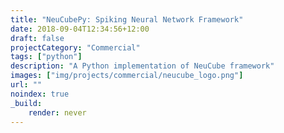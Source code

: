```yaml
---
title: "NeuCubePy: Spiking Neural Network Framework"
date: 2018-09-04T12:34:56+12:00
draft: false
projectCategory: "Commercial"
tags: ["python"]
description: "A Python implementation of NeuCube framework"
images: ["img/projects/commercial/neucube_logo.png"]
url: ""
noindex: true
_build:
    render: never
---
```

